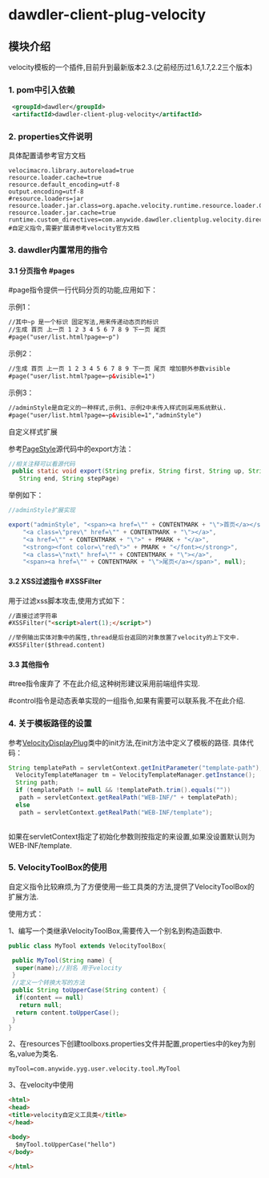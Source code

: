 # dawdler-client-plug-velocity

## 模块介绍

velocity模板的一个插件,目前升到最新版本2.3.(之前经历过1.6,1.7,2.2三个版本)

### 1. pom中引入依赖

```xml
 <groupId>dawdler</groupId>
 <artifactId>dawdler-client-plug-velocity</artifactId>
```

### 2. properties文件说明

具体配置请参考官方文档

```properties
velocimacro.library.autoreload=true
resource.loader.cache=true
resource.default_encoding=utf-8
output.encoding=utf-8
#resource.loaders=jar
resource.loader.jar.class=org.apache.velocity.runtime.resource.loader.ClasspathResourceLoader
resource.loader.jar.cache=true
runtime.custom_directives=com.anywide.dawdler.clientplug.velocity.direct.PageDirect,com.anywide.dawdler.clientplug.velocity.direct.ControlDirect #自定义指令,需要扩展请参考velocity官方文档
```

### 3. dawdler内置常用的指令

#### 3.1 分页指令 #pages

\#page指令提供一行代码分页的功能,应用如下：

示例1：

```html
//其中~p 是一个标识 固定写法,用来传递动态页的标识
//生成 首页 上一页 1 2 3 4 5 6 7 8 9 下一页 尾页
#page("user/list.html?page=~p")

```

示例2：

```html
//生成 首页 上一页 1 2 3 4 5 6 7 8 9 下一页 尾页 增加额外参数visible
#page("user/list.html?page=~p&visible=1")

```

示例3：

```html
//adminStyle是自定义的一种样式,示例1、示例2中未传入样式则采用系统默认.
#page("user/list.html?page=~p&visible=1","adminStyle")

```

自定义样式扩展

参考[PageStyle](src/main/java/com/anywide/dawdler/clientplug/velocity/PageStyle.java)源代码中的export方法：

```java
//相关注释可以看源代码
 public static void export(String prefix, String first, String up, String pages, String pageOn, String last,
   String end, String stepPage)
```

举例如下：

```java
//adminStyle扩展实现

export("adminStyle", "<span><a href=\"" + CONTENTMARK + "\">首页</a></span>",
    "<a class=\"prev\" href=\"" + CONTENTMARK + "\"></a>",
    "<a href=\"" + CONTENTMARK + "\">" + PMARK + "</a>",
    "<strong><font color=\"red\">" + PMARK + "</font></strong>",
    "<a class=\"nxt\" href=\"" + CONTENTMARK + "\"></a>",
    "<span><a href=\"" + CONTENTMARK + "\">尾页</a></span>", null);

```

#### 3.2 XSS过滤指令 #XSSFilter

用于过滤xss脚本攻击,使用方式如下：

```html
//直接过滤字符串
#XSSFilter("<script>alert(1);</script>")

//举例输出实体对象中的属性,thread是后台返回的对象放置了velocity的上下文中.
#XSSFilter($thread.content)

```

#### 3.3 其他指令

\#tree指令废弃了 不在此介绍,这种树形建议采用前端组件实现.

\#control指令是动态表单实现的一组指令,如果有需要可以联系我.不在此介绍.

### 4. 关于模板路径的设置

参考[VelocityDisplayPlug](src/main/java/com/anywide/dawdler/clientplug/web/plugs/impl/VelocityDisplayPlug.java)类中的init方法,在init方法中定义了模板的路径.
具体代码：

```java
String templatePath = servletContext.getInitParameter("template-path");
  VelocityTemplateManager tm = VelocityTemplateManager.getInstance();
  String path;
  if (templatePath != null && !templatePath.trim().equals(""))
   path = servletContext.getRealPath("WEB-INF/" + templatePath);
  else
   path = servletContext.getRealPath("WEB-INF/template");
  
```

如果在servletContext指定了初始化参数则按指定的来设置,如果没设置默认则为WEB-INF/template.

### 5. VelocityToolBox的使用

自定义指令比较麻烦,为了方便使用一些工具类的方法,提供了VelocityToolBox的扩展方法.

使用方式：

1、编写一个类继承VelocityToolBox,需要传入一个别名到构造函数中.

```java
public class MyTool extends VelocityToolBox{

 public MyTool(String name) {
  super(name);//别名 用于velocity
 }
 //定义一个转换大写的方法
 public String toUpperCase(String content) {
  if(content == null)
   return null;
  return content.toUpperCase();
 }
}
```

2、在resources下创建toolboxs.properties文件并配置,properties中的key为别名,value为类名.

```properties
myTool=com.anywide.yyg.user.velocity.tool.MyTool
```

3、在velocity中使用

```html
<html>
<head>
<title>velocity自定义工具类</title>
</head>

<body>
  $myTool.toUpperCase("hello")
</body>

</html> 
```
